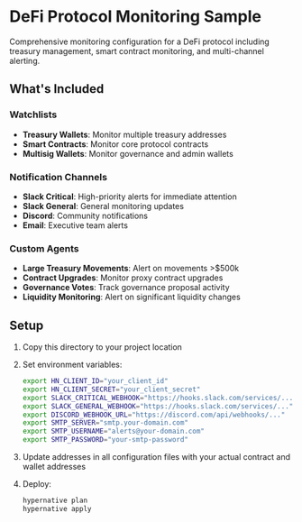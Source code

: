 # DeFi Protocol Monitoring Sample

Comprehensive monitoring configuration for a DeFi protocol including treasury management, smart contract monitoring, and multi-channel alerting.

## What's Included

### Watchlists
- **Treasury Wallets**: Monitor multiple treasury addresses
- **Smart Contracts**: Monitor core protocol contracts  
- **Multisig Wallets**: Monitor governance and admin wallets

### Notification Channels
- **Slack Critical**: High-priority alerts for immediate attention
- **Slack General**: General monitoring updates
- **Discord**: Community notifications
- **Email**: Executive team alerts

### Custom Agents
- **Large Treasury Movements**: Alert on movements >$500k
- **Contract Upgrades**: Monitor proxy contract upgrades  
- **Governance Votes**: Track governance proposal activity
- **Liquidity Monitoring**: Alert on significant liquidity changes

## Setup

1. Copy this directory to your project location
2. Set environment variables:
   ```bash
   export HN_CLIENT_ID="your_client_id"
   export HN_CLIENT_SECRET="your_client_secret"
   export SLACK_CRITICAL_WEBHOOK="https://hooks.slack.com/services/..."
   export SLACK_GENERAL_WEBHOOK="https://hooks.slack.com/services/..."
   export DISCORD_WEBHOOK_URL="https://discord.com/api/webhooks/..."
   export SMTP_SERVER="smtp.your-domain.com"
   export SMTP_USERNAME="alerts@your-domain.com"
   export SMTP_PASSWORD="your-smtp-password"
   ```

3. Update addresses in all configuration files with your actual contract and wallet addresses

4. Deploy:
   ```bash
   hypernative plan
   hypernative apply
   ```